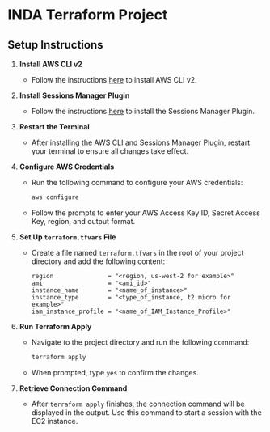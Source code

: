 # INDA Terraform Project

## Setup Instructions

1. **Install AWS CLI v2**
   - Follow the instructions [here](https://docs.aws.amazon.com/cli/latest/userguide/install-cliv2.html) to install AWS CLI v2.

2. **Install Sessions Manager Plugin**
   - Follow the instructions [here](https://docs.aws.amazon.com/systems-manager/latest/userguide/session-manager-working-with-install-plugin.html) to install the Sessions Manager Plugin.

3. **Restart the Terminal**
   - After installing the AWS CLI and Sessions Manager Plugin, restart your terminal to ensure all changes take effect.

4. **Configure AWS Credentials**
   - Run the following command to configure your AWS credentials:
     ```sh
     aws configure
     ```
   - Follow the prompts to enter your AWS Access Key ID, Secret Access Key, region, and output format.

5. **Set Up `terraform.tfvars` File**
   - Create a file named `terraform.tfvars` in the root of your project directory and add the following content:
     ```hcl
     region               = "<region, us-west-2 for example>"
     ami                  = "<ami_id>"
     instance_name        = "<name_of_instance>"
     instance_type        = "<type_of_instance, t2.micro for example>"
     iam_instance_profile = "<name_of_IAM_Instance_Profile>"
     ```

6. **Run Terraform Apply**
   - Navigate to the project directory and run the following command:
     ```sh
     terraform apply
     ```
   - When prompted, type `yes` to confirm the changes.

7. **Retrieve Connection Command**
   - After `terraform apply` finishes, the connection command will be displayed in the output. Use this command to start a session with the EC2 instance.
